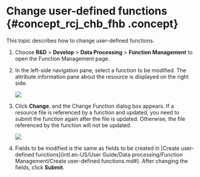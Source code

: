 # Change user-defined functions {#concept_rcj_chb_fhb .concept}

This topic describes how to change user-defined functions.

1.  Choose **R&D** \> **Develop** \> **Data Processing** \> **Function Management** to open the Function Management page.
2.  In the left-side navigation pane, select a function to be modified. The attribute information pane about the resource is displayed on the right side.

    ![](http://static-aliyun-doc.oss-cn-hangzhou.aliyuncs.com/assets/img/149562/156134683241537_en-US.png)

3.  Click **Change**, and the Change Function dialog box appears. If a resource file is referenced by a function and updated, you need to submit the function again after the file is updated. Otherwise, the file referenced by the function will not be updated.

    ![](http://static-aliyun-doc.oss-cn-hangzhou.aliyuncs.com/assets/img/149562/156134683241539_en-US.png)

4.  Fields to be modified is the same as fields to be created in [Create user-defined functions](intl.en-US/User Guide/Data processing/Function Management/Create user-defined functions.md#). After changing the fields, click **Submit**.

